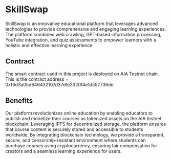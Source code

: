 # SkillSwap


SkillSwap is an innovative educational platform that leverages advanced technologies to provide comprehensive and engaging learning experiences. The platform combines web crawling, GPT-based information processing, YouTube integration, and quiz assessments to empower learners with a holistic and effective learning experience.

## Contract
The smart contract used in this project is deployed on AIA Testnet chain.
This is the contract address = 0xf6d3a05d646432107d37dfe3320f4e1d557736de

## Benefits

Our platform revolutionizes online education by enabling educators to publish and monetize their courses as tokenized assets on the AIA testnet blockchain. Leveraging IPFS for decentralized storage, the platform ensures that course content is securely stored and accessible to students worldwide. By integrating blockchain technology, we provide a transparent, secure, and censorship-resistant environment where students can purchase courses using cryptocurrency, ensuring fair compensation for creators and a seamless learning experience for users.



